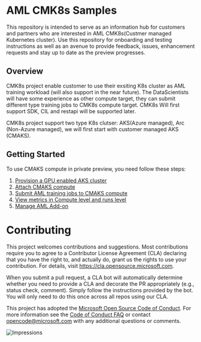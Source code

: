 # AML CMK8s Samples
This repository is intended to serve as an information hub for customers and partners who are interested in  AML CMK8s(Custmer managed Kubernetes cluster). Use this repository for onboarding and testing instructions as well as an avenue to provide feedback, issues, enhancement requests and stay up to date as the preview progresses.

## Overview
CMK8s project enable customer to use their exsiting K8s cluster as AML training workload (will also support in the near future). The DataScientists will have some experience as other compute target, they can submit different type training jobs to CMK8s compute target. CMK8s Will first support SDK, CIL and restapi will be supported later.

CMK8s project support two type K8s clutser: AKS(Azure managed), Arc (Non-Azure managed), we will first start with customer managed AKS (CMAKS).

## Getting Started

To use CMAKS compute in private preview, you need follow these steps:

1. [Provision a GPU enabled AKS cluster](https://github.com/Azure/CMK8s-Sample/blob/master/docs/1.%20Provision%20a%20GPU%20enabled%20AKS%20cluster.md)
2. [Attach CMAKS compute](https://github.com/Azure/CMK8s-Sample/blob/master/docs/3.%20attach%20CMAKS%20compute.markdown)
3. [Submit AML training jobs to CMAKS compute](https://github.com/Azure/CMK8s-Sample/blob/master/docs/4.%20Submit%20AML%20training%20jobs%20to%20CMASK%20compute.markdown)
4. [View metrics in Compute level and runs level](https://github.com/Azure/CMK8s-Sample/blob/master/docs/5.%20View%20metrics%20in%20Compute%20level%20and%20runs%20level.markdown)
5. [Manage AML Add-on](https://github.com/Azure/CMK8s-Sample/blob/master/docs/2.%20Install%20AML%20agent%20manually.markdown)


# Contributing

This project welcomes contributions and suggestions.  Most contributions require you to agree to a
Contributor License Agreement (CLA) declaring that you have the right to, and actually do, grant us
the rights to use your contribution. For details, visit https://cla.opensource.microsoft.com.

When you submit a pull request, a CLA bot will automatically determine whether you need to provide
a CLA and decorate the PR appropriately (e.g., status check, comment). Simply follow the instructions
provided by the bot. You will only need to do this once across all repos using our CLA.

This project has adopted the [Microsoft Open Source Code of Conduct](https://opensource.microsoft.com/codeofconduct/).
For more information see the [Code of Conduct FAQ](https://opensource.microsoft.com/codeofconduct/faq/) or
contact [opencode@microsoft.com](mailto:opencode@microsoft.com) with any additional questions or comments.

![Impressions](https://PixelServer20190423114238.azurewebsites.net/api/impressions/CMK8s-Samples/README.png) 